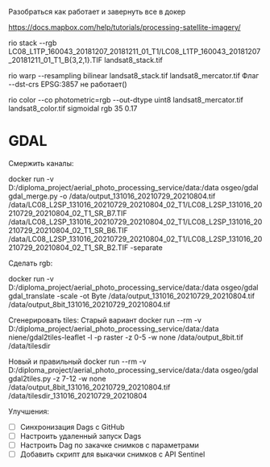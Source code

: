 Разобраться как работает и завернуть все в докер

https://docs.mapbox.com/help/tutorials/processing-satellite-imagery/

rio stack --rgb LC08_L1TP_160043_20181207_20181211_01_T1/LC08_L1TP_160043_20181207_20181211_01_T1_B{3,2,1}.TIF landsat8_stack.tif

rio warp --resampling bilinear landsat8_stack.tif landsat8_mercator.tif
Флаг --dst-crs EPSG:3857 не работает()

rio color --co photometric=rgb --out-dtype uint8 landsat8_mercator.tif landsat8_color.tif sigmoidal rgb 35 0.17

# GDAL

Смержить каналы:

docker run -v D:/diploma_project/aerial_photo_processing_service/data:/data osgeo/gdal gdal_merge.py -o 
/data/output_131016_20210729_20210804.tif 
/data/LC08_L2SP_131016_20210729_20210804_02_T1/LC08_L2SP_131016_20210729_20210804_02_T1_SR_B7.TIF 
/data/LC08_L2SP_131016_20210729_20210804_02_T1/LC08_L2SP_131016_20210729_20210804_02_T1_SR_B6.TIF 
/data/LC08_L2SP_131016_20210729_20210804_02_T1/LC08_L2SP_131016_20210729_20210804_02_T1_SR_B2.TIF  -separate

Сделать rgb:

docker run -v D:/diploma_project/aerial_photo_processing_service/data:/data osgeo/gdal gdal_translate -scale -ot Byte /data/output_131016_20210729_20210804.tif  /data/output_8bit_131016_20210729_20210804.tif 

Сгенерировать tiles:
 Старый вариант 
docker run --rm -v D:/diploma_project/aerial_photo_processing_service/data:/data niene/gdal2tiles-leaflet -l -p raster -z 0-5 -w none /data/output_8bit.tif /data/tilesdir

Новый и правильный 
 docker run --rm -v D:/diploma_project/aerial_photo_processing_service/data:/data osgeo/gdal gdal2tiles.py -z 7-12 -w none /data/output_8bit_131016_20210729_20210804.tif  /data/tilesdir_131016_20210729_20210804


Улучшения:
- [ ] Синхронизация Dags c GitHub
- [ ] Настроить удаленный запуск Dags
- [ ] Настроить Dag по закачке снимков с параметрами
- [ ] Добавить скрипт для выкачки снимков с API Sentinel